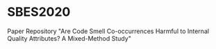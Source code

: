 # SBES2020
Paper Repository "Are Code Smell Co-occurrences Harmful to Internal Quality Attributes? A Mixed-Method Study"
